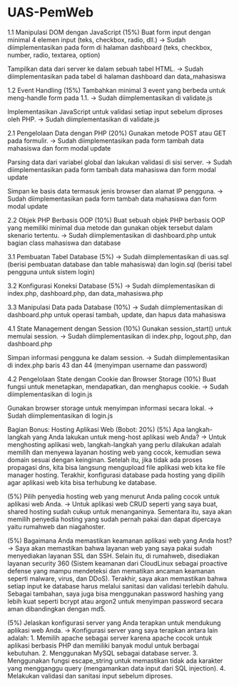 # UAS-PemWeb
1.1 Manipulasi DOM dengan JavaScript (15%)
Buat form input dengan minimal 4 elemen input (teks, checkbox, radio, dll.)
-> Sudah diimplementasikan pada form di halaman dashboard (teks, checkbox, number, radio, textarea, option)

Tampilkan data dari server ke dalam sebuah tabel HTML.
-> Sudah diimplementasikan pada tabel di halaman dashboard dan data_mahasiswa


1.2 Event Handling (15%)
Tambahkan minimal 3 event yang berbeda untuk meng-handle form pada 1.1.
-> Sudah diimplementasikan di validate.js

Implementasikan JavaScript untuk validasi setiap input sebelum diproses oleh PHP.
-> Sudah diimplementasikan di validate.js


2.1 Pengelolaan Data dengan PHP (20%)
Gunakan metode POST atau GET pada formulir.
-> Sudah diimplementasikan pada form tambah data mahasiswa dan form modal update

Parsing data dari variabel global dan lakukan validasi di sisi server.
-> Sudah diimplementasikan pada form tambah data mahasiswa dan form modal update

Simpan ke basis data termasuk jenis browser dan alamat IP pengguna.
-> Sudah diimplementasikan pada form tambah data mahasiswa dan form modal update


2.2 Objek PHP Berbasis OOP (10%)
Buat sebuah objek PHP berbasis OOP yang memiliki minimal dua metode dan gunakan objek tersebut dalam skenario tertentu.
-> Sudah diimplementasikan di dashboard.php untuk bagian class mahasiswa dan database


3.1 Pembuatan Tabel Database (5%)
-> Sudah diimplementasikan di uas.sql (berisi pembuatan database dan table mahasiswa) dan login.sql (berisi tabel pengguna untuk sistem login)


3.2 Konfigurasi Koneksi Database (5%)
-> Sudah diimplementasikan di index.php, dashboard.php, dan data_mahasiswa.php


3.3 Manipulasi Data pada Database (10%)
-> Sudah diimplementasikan di dashboard.php untuk operasi tambah, update, dan hapus data mahasiswa


4.1 State Management dengan Session (10%)
Gunakan session_start() untuk memulai session.
-> Sudah diimplementasikan di index.php, logout.php, dan dashboard.php

Simpan informasi pengguna ke dalam session.
-> Sudah diimplementasikan di index.php baris 43 dan 44 (menyimpan username dan password)


4.2 Pengelolaan State dengan Cookie dan Browser Storage (10%)
Buat fungsi untuk menetapkan, mendapatkan, dan menghapus cookie.
-> Sudah diimplementasikan di login.js

Gunakan browser storage untuk menyimpan informasi secara lokal.
-> Sudah diimplementasikan di login.js


Bagian Bonus: Hosting Aplikasi Web (Bobot: 20%)
(5%) Apa langkah-langkah yang Anda lakukan untuk meng-host aplikasi web Anda?
-> Untuk menghosting aplikasi web, langkah-langkah yang perlu dilakukan adalah memilih dan menyewa layanan hosting web yang cocok, kemudian sewa domain sesuai dengan keinginan. Setelah itu, jika tidak ada proses propagasi dns, kita bisa langsung mengupload file aplikasi web kita ke file manager hosting. Terakhir, konfigurasi database pada hosting yang dipilih agar aplikasi web kita bisa terhubung ke database.

(5%) Pilih penyedia hosting web yang menurut Anda paling cocok untuk aplikasi web Anda.
-> Untuk aplikasi web CRUD seperti yang saya buat, shared hosting sudah cukup untuk menanganinya. Sementara itu, saya akan memilih penyedia hosting yang sudah pernah pakai dan dapat dipercaya yaitu rumahweb dan niagahoster.

(5%) Bagaimana Anda memastikan keamanan aplikasi web yang Anda host?
-> Saya akan memastikan bahwa layanan web yang saya pakai sudah menyediakan layanan SSL dan SSH. Selain itu, di rumahweb, disediakan layanan security 360 (Sistem keamanan dari CloudLinux sebagai proactive defense yang mampu mendeteksi dan mematikan ancaman keamanan seperti malware, virus, dan DDoS). Terakhir, saya akan memastikan bahwa setiap input ke database harus melalui sanitasi dan validasi terlebih dahulu. Sebagai tambahan, saya juga bisa menggunakan password hashing yang lebih kuat seperti bcrypt atau argon2 untuk menyimpan password secara aman dibandingkan dengan md5.

(5%) Jelaskan konfigurasi server yang Anda terapkan untuk mendukung aplikasi web Anda.
-> Konfigurasi server yang saya terapkan antara lain adalah: 1. Memilih apache sebagai server karena apache cocok untuk aplikasi berbasis PHP dan memiliki banyak modul untuk berbagai kebutuhan. 2. Menggunakan MySQL sebagai database server. 3. Menggunakan fungsi escape_string untuk memastikan tidak ada karakter yang mengganggu query (mengamankan data input dari SQL injection). 4. Melakukan validasi dan sanitasi input sebelum diproses.
